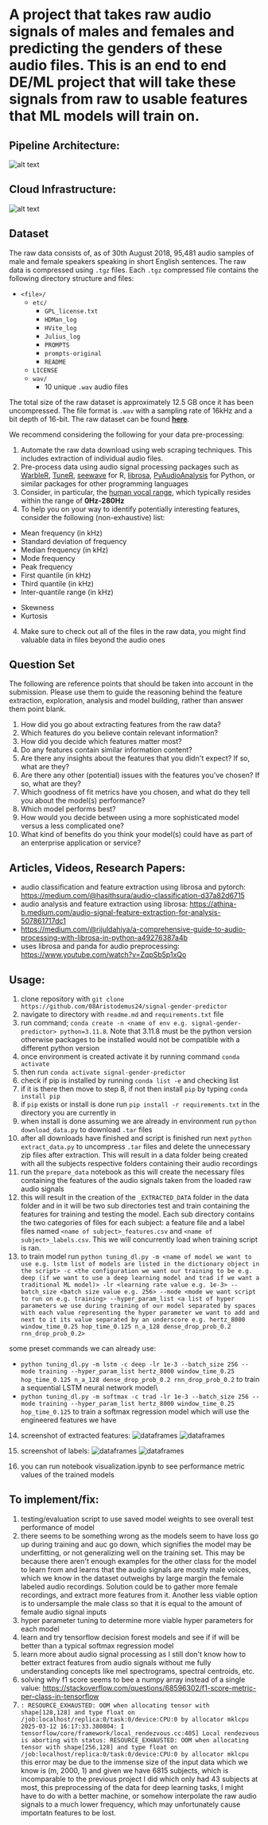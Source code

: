 # A project that takes raw audio signals of males and females and predicting the genders of these audio files. This is an end to end DE/ML project that will take these signals from raw to usable features that ML models will train on. 

## Pipeline Architecture:
![alt text](./figures%20&%20images/initial%20architecture.jpg)

## Cloud Infrastructure:
![alt text](./figures%20&%20images/initial%20architecture.jpg)

## Dataset
The raw data consists of, as of 30th August 2018, 95,481 audio samples of male and female speakers speaking in short English sentences. The raw data is compressed using `.tgz` files. Each `.tgz` compressed file contains the following directory structure and files:

- `<file>/`
  - `etc/`
    - `GPL_license.txt`
    - `HDMan_log`
    - `HVite_log`
    - `Julius_log`
    - `PROMPTS`
    - `prompts-original`
    - `README`
  - `LICENSE`
  - `wav/`
    - 10 unique `.wav` audio files

The total size of the raw dataset is approximately 12.5 GB once it has been uncompressed. The file format is `.wav` with a sampling rate of 16kHz and a bit depth of 16-bit. The raw dataset can be found **[here][2]**.

We recommend considering the following for your data pre-processing:

1. Automate the raw data download using web scraping techniques. This includes extraction of individual audio files. 
2. Pre-process data using audio signal processing packages such as [WarbleR](https://cran.r-project.org/web/packages/warbleR/vignettes/warbleR_workflow.html), [TuneR](https://cran.r-project.org/web/packages/tuneR/index.html), [seewave](https://cran.r-project.org/web/packages/seewave/index.html) for R, [librosa](https://librosa.org/doc/latest/index.html), [PyAudioAnalysis](https://github.com/tyiannak/pyAudioAnalysis) for Python, or similar packages for other programming languages
3. Consider, in particular, the [human vocal range][1], which typically resides within the range of **0Hz-280Hz**
3. To help you on your way to identify potentially interesting features, consider the following (non-exhaustive) list:
  - Mean frequency (in kHz)
  - Standard deviation of frequency
  - Median frequency (in kHz)
  - Mode frequency
  - Peak frequency
  - First quantile (in kHz)
  - Third quantile (in kHz)
  - Inter-quantile range (in kHz)

  <!-- morphological features -->
  - Skewness
  - Kurtosis
  
4. Make sure to check out all of the files in the raw data, you might find valuable data in files beyond the audio ones

  [1]: https://en.wikipedia.org/wiki/Voice_frequency#Fundamental_frequency
  [2]: http://www.repository.voxforge1.org/downloads/SpeechCorpus/Trunk/Audio/Main/16kHz_16bit/

## Question Set

The following are reference points that should be taken into account in the submission. Please use them to guide the reasoning behind the feature extraction, exploration, analysis and model building, rather than answer them point blank.

1. How did you go about extracting features from the raw data?
2. Which features do you believe contain relevant information?
  1. How did you decide which features matter most?
  2. Do any features contain similar information content?
  3. Are there any insights about the features that you didn't expect? If so, what are they?
  4. Are there any other (potential) issues with the features you've chosen? If so, what are they?
3. Which goodness of fit metrics have you chosen, and what do they tell you about the model(s) performance?
  1. Which model performs best?
  2. How would you decide between using a more sophisticated model versus a less complicated one?
4. What kind of benefits do you think your model(s) could have as part of an enterprise application or service?



## Articles, Videos, Research Papers:
* audio classification and feature extraction using librosa and pytorch: https://medium.com/@hasithsura/audio-classification-d37a82d6715
* audio analysis and feature extraction using librosa: https://athina-b.medium.com/audio-signal-feature-extraction-for-analysis-507861717dc1
* https://medium.com/@rijuldahiya/a-comprehensive-guide-to-audio-processing-with-librosa-in-python-a49276387a4b
* uses librosa and panda for audio preprocessing: https://www.youtube.com/watch?v=ZqpSb5p1xQo

## Usage:
1. clone repository with `git clone https://github.com/08Aristodemus24/signal-gender-predictor`
2. navigate to directory with `readme.md` and `requirements.txt` file
3. run command; `conda create -n <name of env e.g. signal-gender-predictor> python=3.11.8`. Note that 3.11.8 must be the python version otherwise packages to be installed would not be compatible with a different python version
4. once environment is created activate it by running command `conda activate`
5. then run `conda activate signal-gender-predictor`
6. check if pip is installed by running `conda list -e` and checking list
7. if it is there then move to step 8, if not then install `pip` by typing `conda install pip`
8. if `pip` exists or install is done run `pip install -r requirements.txt` in the directory you are currently in
9. when install is done assuming we are already in environment run `python download_data.py` to download `.tar` files
10. after all downloads have finished and script is finished run next `python extract_data.py` to uncompress `.tar` files and delete the unnecessary zip files after extraction. This will result in a data folder being created with all the subjects respective folders containing their audio recordings
11. run the `prepare_data` notebook as this will create the necessary files containing the features of the audio signals taken from the loaded raw audio signals
12. this will result in the creation of the `_EXTRACTED_DATA` folder in the data folder and in it will be two sub directories test and train containing the features for training and testing the model. Each sub directory contains the two categories of files for each subject: a feature file and a label files named `<name of subject>_features.csv` and `<name of subject>_labels.csv`. This we will concurrently load when training script is ran.
13. to train model run `python tuning_dl.py -m <name of model we want to use e.g. lstm list of models are listed in the dictionary object in the script> -c <the configuration we want our training to be e.g. deep (if we want to use a deep learning model and trad if we want a traditional ML model)> -lr <learning rate value e.g. 1e-3> --batch_size <batch size value e.g. 256> --mode <mode we want script to run on e.g. training> --hyper_param_list <a list of hyper parameters we use during training of our model separated by spaces with each value representing the hyper parameter we want to add and next to it its value separated by an underscore e.g. hertz_8000 window_time_0.25 hop_time_0.125 n_a_128 dense_drop_prob_0.2 rnn_drop_prob_0.2>`

some preset commands we can already use:
- `python tuning_dl.py -m lstm -c deep -lr 1e-3 --batch_size 256 --mode training --hyper_param_list hertz_8000 window_time_0.25 hop_time_0.125 n_a_128 dense_drop_prob_0.2 rnn_drop_prob_0.2` to train a sequential LSTM neural network model\
- `python tuning_dl.py -m softmax -c trad -lr 1e-3 --batch_size 256 --mode training --hyper_param_list hertz_8000 window_time_0.25 hop_time_0.125` to train a softmax regression model which will use the engineered features we have

14. screenshot of extracted features: 
![dataframes](./figures%20&%20images/Screenshot%202025-03-12%20143231.png)
![dataframes](./figures%20&%20images/Screenshot%202025-03-12%20140242.png)
15. screenshot of labels: 
![dataframes](./figures%20&%20images/Screenshot%202025-03-12%20143241.png)
![dataframes](./figures%20&%20images/Screenshot%202025-03-12%20140300.png)


15. you can run notebook visualization.ipynb to see performance metric values of the trained models 

## To implement/fix:
1. testing/evaluation script to use saved model weights to see overall test performance of model
2. there seems to be something wrong as the models seem to have loss go up during training and auc go down, which signifies the model may be underfitting, or not generalizing well on the training set. This may be because there aren't enough examples for the other class for the model to learn from and learns that the audio signals are mostly male voices, which we know in the dataset outweighs by large margin the female labeled audio recordings. Solution could be to gather more female recordings, and extract more features from it. Another less viable option is to undersample the male class so that it is equal to the amount of female audio signal inputs
3. hyper parameter tuning to determine more viable hyper parameters for each model
4. learn and try tensorflow decision forest models and see if if will be better than a typical softmax regression model
5. learn more about audio signal processing as I still don't know how to better extract features from audio signals without me fully understanding concepts like mel spectrograms, spectral centroids, etc.
6. solving why f1 score seems to bee a numpy array instead of a single value: https://stackoverflow.com/questions/68596302/f1-score-metric-per-class-in-tensorflow
7.  `: RESOURCE_EXHAUSTED: OOM when allocating tensor with shape[128,128] and type float on /job:localhost/replica:0/task:0/device:CPU:0 by allocator mklcpu 2025-03-12 16:17:33.380804: I tensorflow/core/framework/local_rendezvous.cc:405] Local rendezvous is aborting with status: RESOURCE_EXHAUSTED: OOM when allocating tensor with shape[256,128] and type float on /job:localhost/replica:0/task:0/device:CPU:0 by allocator mklcpu` this error may be due to the immense size of the input data which we know is (m, 2000, 1) and given we have 6815 subjects, which is incomparable to the previous project I did which only had 43 subjects at most, this preprocessing of the data for deep learning tasks, I might have to do with a better machine, or somehow interpolate the raw audio signals to a much lower frequency, which may unfortunately cause importatn features to be lost.
